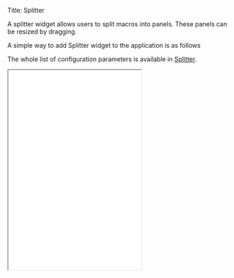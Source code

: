 Title: Splitter

A splitter widget allows users to split macros into panels. These panels can be resized by dragging.

A simple way to add Splitter widget to the application is as follows
<script src='%SNIPPETS_SERVER_URL%/snippets/github.com/ariatemplates/documentation-code/snippets/widgets/splitter/Splitter.tpl?tag=wgtSplitter&lang=at&outdent=true' defer></script>

The whole list of configuration parameters is available in [Splitter](http://ariatemplates.com/api/#aria.widgets.CfgBeans:SplitterCfg).

<iframe class='samples' src='%SNIPPETS_SERVER_URL%/samples/github.com/ariatemplates/documentation-code/samples/widgets/splitter/' height="450"></iframe>


